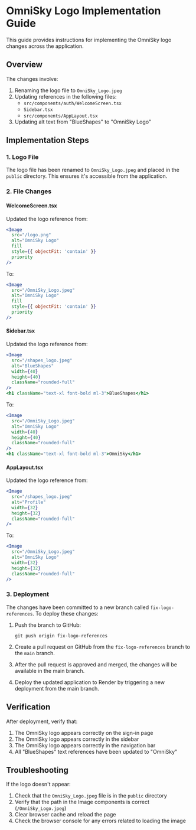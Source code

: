 # OmniSky Logo Implementation Guide

This guide provides instructions for implementing the OmniSky logo changes across the application.

## Overview

The changes involve:
1. Renaming the logo file to `OmniSky_Logo.jpeg`
2. Updating references in the following files:
   - `src/components/auth/WelcomeScreen.tsx`
   - `Sidebar.tsx`
   - `src/components/AppLayout.tsx`
3. Updating alt text from "BlueShapes" to "OmniSky Logo"

## Implementation Steps

### 1. Logo File

The logo file has been renamed to `OmniSky_Logo.jpeg` and placed in the `public` directory. This ensures it's accessible from the application.

### 2. File Changes

#### WelcomeScreen.tsx

Updated the logo reference from:
```jsx
<Image 
  src="/logo.png" 
  alt="OmniSky Logo" 
  fill
  style={{ objectFit: 'contain' }}
  priority
/>
```

To:
```jsx
<Image 
  src="/OmniSky_Logo.jpeg" 
  alt="OmniSky Logo" 
  fill
  style={{ objectFit: 'contain' }}
  priority
/>
```

#### Sidebar.tsx

Updated the logo reference from:
```jsx
<Image
  src="/shapes_logo.jpeg"
  alt="BlueShapes"
  width={40}
  height={40}
  className="rounded-full"
/>
<h1 className="text-xl font-bold ml-3">BlueShapes</h1>
```

To:
```jsx
<Image
  src="/OmniSky_Logo.jpeg"
  alt="OmniSky Logo"
  width={40}
  height={40}
  className="rounded-full"
/>
<h1 className="text-xl font-bold ml-3">OmniSky</h1>
```

#### AppLayout.tsx

Updated the logo reference from:
```jsx
<Image
  src="/shapes_logo.jpeg"
  alt="Profile"
  width={32}
  height={32}
  className="rounded-full"
/>
```

To:
```jsx
<Image
  src="/OmniSky_Logo.jpeg"
  alt="OmniSky Logo"
  width={32}
  height={32}
  className="rounded-full"
/>
```

### 3. Deployment

The changes have been committed to a new branch called `fix-logo-references`. To deploy these changes:

1. Push the branch to GitHub:
   ```
   git push origin fix-logo-references
   ```

2. Create a pull request on GitHub from the `fix-logo-references` branch to the `main` branch.

3. After the pull request is approved and merged, the changes will be available in the main branch.

4. Deploy the updated application to Render by triggering a new deployment from the main branch.

## Verification

After deployment, verify that:
1. The OmniSky logo appears correctly on the sign-in page
2. The OmniSky logo appears correctly in the sidebar
3. The OmniSky logo appears correctly in the navigation bar
4. All "BlueShapes" text references have been updated to "OmniSky"

## Troubleshooting

If the logo doesn't appear:
1. Check that the `OmniSky_Logo.jpeg` file is in the `public` directory
2. Verify that the path in the Image components is correct (`/OmniSky_Logo.jpeg`)
3. Clear browser cache and reload the page
4. Check the browser console for any errors related to loading the image

